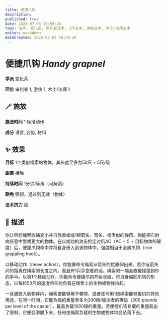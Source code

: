 ```yaml
---
title: 便捷爪钩
description: 
published: true
date: 2023-07-03 19:59:28
tags: 法术, 变化系, 审判者法术, 1环法术, 游侠法术, 术士/法师法术
editor: markdown
dateCreated: 2023-07-03 19:59:28
---
```


# **便捷爪钩** *Handy grapnel*

**学派** 变化系 

**环位** 审判者 1, 游侠 1, 术士/法师 1

## 🪄 施放

**施法时间** 1 标准动作

**成分** 语言, 姿势, 材料

## ✨ 效果 

**目标** 1个类似绳索的物体，其长度至多为50尺 + 5尺/级 

**距离** 接触  

**持续时间** 1分钟/等级（可解消） 

**豁免** 强韧，通过则无效（物体）

**法术抗力** 否

## 📖 描述

你让目标绳索收缩变小并自我重塑成1根箭矢、弩矢、或类似的弹药，你能把它射向任意中型或更大的物体。在以成功的攻击检定对抗AC（AC = 5 + 目标物体的硬度）后，便捷爪钩命中并将自身嵌入到该物体中，强度相当于金属爪钩（iron grappling hook）。

以移动动作（move action），你能够命令绳索从箭矢的位置伸出来。若你与箭矢间的距离在绳索的长度之内，而且有1只手空着的话，绳索的一端会直接摇摆到你的手中。以另1个移动动作，你能命令便捷爪钩开始收缩，将自身缩回爪钩的形态，以每轮50尺的速度将任何负载在绳索上的生物或物体拉起。

一旦被嵌入到物体内，绳索便能够用于攀爬、或者任何用1根绳索能够提供的其他用途，在同一时间，它能负载的重量至多为200磅/施法者的等级（200 pounds per level of the caster），最高负载1000磅的重量。若便捷爪钩负载的重量超出了限制，它便会滑脱下来，任何由绳索负载的生物或物体均会坠落下去。
    